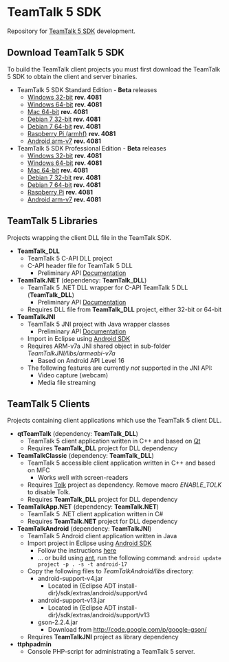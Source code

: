 # TeamTalk 5 SDK

Repository for [TeamTalk 5 SDK](http://www.bearware.dk/?page_id=393) development.

## Download TeamTalk 5 SDK

To build the TeamTalk client projects you must first download the
TeamTalk 5 SDK to obtain the client and server binaries.

* TeamTalk 5 SDK Standard Edition - **Beta** releases
  * [Windows 32-bit](http://bearware.dk/test/TeamTalk5SDK/v5.0.0.4081/tt5sdk_v5.0.0.4081_win32.zip) **rev. 4081**
  * [Windows 64-bit](http://bearware.dk/test/TeamTalk5SDK/v5.0.0.4081/tt5sdk_v5.0.0.4081_win64.zip) **rev. 4081**
  * [Mac 64-bit](http://bearware.dk/test/TeamTalk5SDK/v5.0.0.4081/tt5sdk_v5.0.0.4081_macos_x86_64.tar.gz) **rev. 4081**
  * [Debian 7 32-bit](http://bearware.dk/test/TeamTalk5SDK/v5.0.0.4081/tt5sdk_v5.0.0.4081_debian7_i386.tar.gz) **rev. 4081**
  * [Debian 7 64-bit](http://bearware.dk/test/TeamTalk5SDK/v5.0.0.4081/tt5sdk_v5.0.0.4081_debian7_x86_64.tar.gz) **rev. 4081**
  * [Raspberry Pi (armhf)](http://bearware.dk/test/TeamTalk5SDK/v5.0.0.4081/tt5sdk_v5.0.0.4081_raspbian_armhf.tar.gz) **rev. 4081**
  * [Android arm-v7](http://bearware.dk/test/TeamTalk5SDK/v5.0.0.4081/tt5sdk_v5.0.0.4081_android_armv7a.tar.gz)  **rev. 4081**
* TeamTalk 5 SDK Professional Edition - **Beta** releases
  * [Windows 32-bit](http://bearware.dk/test/TeamTalk5SDK/v5.0.0.4081/tt5prosdk_v5.0.0.4081_win32.zip)  **rev. 4081**
  * [Windows 64-bit](http://bearware.dk/test/TeamTalk5SDK/v5.0.0.4081/tt5prosdk_v5.0.0.4081_win64.zip)  **rev. 4081**
  * [Mac 64-bit](http://bearware.dk/test/TeamTalk5SDK/v5.0.0.4081/tt5prosdk_v5.0.0.4081_debian7_i386.tar.gz) **rev. 4081**
  * [Debian 7 32-bit](http://bearware.dk/test/TeamTalk5SDK/v5.0.0.4081/tt5prosdk_v5.0.0.4081_debian7_i386.tar.gz) **rev. 4081**
  * [Debian 7 64-bit](http://bearware.dk/test/TeamTalk5SDK/v5.0.0.4081/tt5prosdk_v5.0.0.4081_debian7_x86_64.tar.gz) **rev. 4081**
  * [Raspberry Pi](http://bearware.dk/test/TeamTalk5SDK/v5.0.0.4081/tt5prosdk_v5.0.0.4081_raspbian_armhf.tar.gz) **rev. 4081**
  * [Android arm-v7](http://bearware.dk/test/TeamTalk5SDK/v5.0.0.4081/tt5prosdk_v5.0.0.4081_android_armv7a.tar.gz)  **rev. 4081**

## TeamTalk 5 Libraries
Projects wrapping the client DLL file in the TeamTalk SDK.
* **TeamTalk_DLL**
  * TeamTalk 5 C-API DLL project 
  * C-API header file for TeamTalk 5 DLL
    * Preliminary API [Documentation](http://bearware.dk/test/TeamTalk5SDK/v5.0.0.4081/docs/C-API/)
* **TeamTalk.NET** (dependency: **TeamTalk_DLL**)
  * TeamTalk 5 .NET DLL wrapper for C-API TeamTalk 5 DLL (**TeamTalk_DLL**)
    * Preliminary API [Documentation](http://bearware.dk/test/TeamTalk5SDK/v5.0.0.4081/docs/NET/)
  * Requires DLL file from **TeamTalk_DLL** project, either 32-bit or 64-bit
* **TeamTalkJNI**
  * TeamTalk 5 JNI project with Java wrapper classes
    * Preliminary API [Documentation](http://bearware.dk/test/TeamTalk5SDK/v5.0.0.4081/docs/Java/)
  * Import in Eclipse using [Android SDK](http://developer.android.com/sdk/index.html)
  * Requires ARM-v7a JNI shared object in sub-folder *TeamTalkJNI/libs/armeabi-v7a*
    * Based on Android API Level 16
  * The following features are currently *not* supported in the JNI API:
    * Video capture (webcam)
    * Media file streaming

## TeamTalk 5 Clients
Projects containing client applications which use the TeamTalk 5 client DLL.
* **qtTeamTalk** (dependency: **TeamTalk_DLL**)
  * TeamTalk 5 client application written in C++ and based on [Qt](http://www.qt.io)
  * Requires **TeamTalk_DLL** project for DLL dependency
* **TeamTalkClassic** (dependency: **TeamTalk_DLL**)
  * TeamTalk 5 accessible client application written in C++ and based on MFC
    * Works well with screen-readers
  * Requires [Tolk](https://github.com/dkager/tolk) project as dependency. Remove macro *ENABLE_TOLK* to disable Tolk.
  * Requires **TeamTalk_DLL** project for DLL dependency
* **TeamTalkApp.NET** (dependency: **TeamTalk.NET**)
  * TeamTalk 5 .NET client application written in C#
  * Requires **TeamTalk.NET** project for DLL dependency
* **TeamTalkAndroid** (dependency: **TeamTalkJNI**)
  * TeamTalk 5 Android client application written in Java
  * Import project in Eclipse using [Android SDK](http://developer.android.com/sdk/index.html)
    * Follow the instructions [here](http://bearware.dk/test/TeamTalk5SDK/v5.0.0.4081/docs/Java/examples.html#teamtalkandroid)
    * ... or build using [ant](http://ant.apache.org), run the following command: ```android update project -p . -s -t android-17```
  * Copy the following files to *TeamTalkAndroid/libs* directory:
    * android-support-v4.jar
      * Located in {Eclipse ADT install-dir}/sdk/extras/android/support/v4
    * android-support-v13.jar
      * Located in {Eclipse ADT install-dir}/sdk/extras/android/support/v13
    * gson-2.2.4.jar
      * Download from http://code.google.com/p/google-gson/
  * Requires **TeamTalkJNI** project as library dependency
* **ttphpadmin**
  * Console PHP-script for administrating a TeamTalk 5 server.
